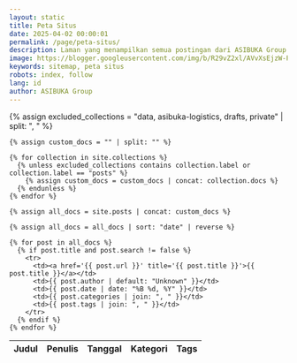 ```yaml
---
layout: static
title: Peta Situs
date: 2025-04-02 00:00:01
permalink: /page/peta-situs/
description: Laman yang menampilkan semua postingan dari ASIBUKA Group. Silahkan temukan artikel yang anda butuhkan disini.
image: https://blogger.googleusercontent.com/img/b/R29vZ2xl/AVvXsEjzW-PWjlR79NJm2tMHjQTpDd0uNG3_np5RfsauBbOgVGAWeSBIQ301aNDABD49cux3utQriwWuhU-N-5b8WrFKq4AB6uiu1ZEQ7M3diAp0JV3zr8myt7GAkSilsKeh6nAh_XKphudlX-kSgfAvLwVgb584cezbmwcD5AZgpAKTn3ZP51pKZ3sGiBpQ5cU/s0-rw/peta-situs.jpeg
keywords: sitemap, peta situs
robots: index, follow
lang: id
author: ASIBUKA Group
---
```

<div class='table-container hide-on-print'>
<table id='sitemap'>
  <thead>
    <tr>
      <th>Judul</th>
      <th>Penulis</th>
      <th>Tanggal</th>
      <th>Kategori</th>
      <th>Tags</th>
    </tr>
  </thead>
  <tbody>
    {% assign excluded_collections = "data, asibuka-logistics, drafts, private" | split: ", " %}
    
    {% assign custom_docs = "" | split: "" %}
    
    {% for collection in site.collections %}
      {% unless excluded_collections contains collection.label or collection.label == "posts" %}
        {% assign custom_docs = custom_docs | concat: collection.docs %}
      {% endunless %}
    {% endfor %}

    {% assign all_docs = site.posts | concat: custom_docs %}
    
    {% assign all_docs = all_docs | sort: "date" | reverse %}
    
    {% for post in all_docs %}
      {% if post.title and post.search != false %}
        <tr>
          <td><a href='{{ post.url }}' title='{{ post.title }}'>{{ post.title }}</a></td>
          <td>{{ post.author | default: "Unknown" }}</td>
          <td>{{ post.date | date: "%B %d, %Y" }}</td>
          <td>{{ post.categories | join: ", " }}</td>
          <td>{{ post.tags | join: ", " }}</td>
        </tr>
      {% endif %}
    {% endfor %}
  </tbody>
</table>
</div>